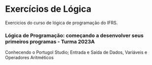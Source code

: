# Exercícios de Lógica
 Exercicios do curso de lógica de programação do IFRS.


### Lógica de Programação: começando a desenvolver seus primeiros programas - Turma 2023A
Conhecendo o Portugol Studio; Entrada e Saída de Dados, Variáveis e Operadores Aritméticos
